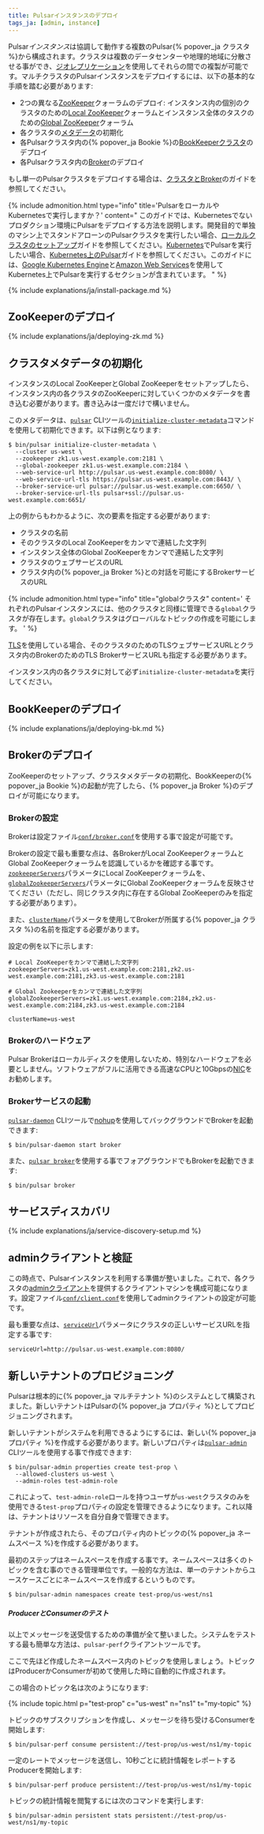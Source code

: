 ```yaml
---
title: Pulsarインスタンスのデプロイ
tags_ja: [admin, instance]
---
```


<!--

    Licensed to the Apache Software Foundation (ASF) under one
    or more contributor license agreements.  See the NOTICE file
    distributed with this work for additional information
    regarding copyright ownership.  The ASF licenses this file
    to you under the Apache License, Version 2.0 (the
    "License"); you may not use this file except in compliance
    with the License.  You may obtain a copy of the License at

      http://www.apache.org/licenses/LICENSE-2.0

    Unless required by applicable law or agreed to in writing,
    software distributed under the License is distributed on an
    "AS IS" BASIS, WITHOUT WARRANTIES OR CONDITIONS OF ANY
    KIND, either express or implied.  See the License for the
    specific language governing permissions and limitations
    under the License.

-->

Pulsar*インスタンス*は協調して動作する複数のPulsar{% popover_ja クラスタ %}から構成されます。クラスタは複数のデータセンターや地理的地域に分散させる事ができ、[ジオレプリケーション](../../admin/GeoReplication)を使用してそれらの間での複製が可能です。マルチクラスタのPulsarインスタンスをデプロイするには、以下の基本的な手順を踏む必要があります:

* 2つの異なる[ZooKeeper](#zookeeperのデプロイ)クォーラムのデプロイ: インスタンス内の個別のクラスタのための[Local ZooKeeper](#local-zookeeperのデプロイ)クォーラムとインスタンス全体のタスクのための[Global ZooKeeper](#global-zookeeperのデプロイ)クォーラム
* 各クラスタの[メタデータ](#クラスタメタデータの初期化)の初期化
* 各Pulsarクラスタ内の{% popover_ja Bookie %}の[BookKeeperクラスタ](#bookkeeperのデプロイ)のデプロイ
* 各Pulsarクラスタ内の[Broker](../../admin/ClustersBrokers#brokerの管理)のデプロイ


もし単一のPulsarクラスタをデプロイする場合は、[クラスタとBroker](../../admin/ClustersBrokers)のガイドを参照してください。

{% include admonition.html type="info" title='PulsarをローカルやKubernetesで実行しますか？' content="
このガイドでは、Kubernetesでないプロダクション環境にPulsarをデプロイする方法を説明します。開発目的で単独のマシン上でスタンドアローンのPulsarクラスタを実行したい場合、[ローカルクラスタのセットアップ](../../getting-started/LocalCluster)ガイドを参照してください。[Kubernetes](https://kubernetes.io)でPulsarを実行したい場合、[Kubernetes上のPulsar](../Kubernetes)ガイドを参照してください。このガイドには、[Google Kubernetes Engine](../Kubernetes#google-kubernetes-engine)と[Amazon Web Services](../Kubernetes#amazon-web-services)を使用してKubernetes上でPulsarを実行するセクションが含まれています。
" %}

{% include explanations/ja/install-package.md %}

## ZooKeeperのデプロイ

{% include explanations/ja/deploying-zk.md %}

## クラスタメタデータの初期化

インスタンスのLocal ZooKeeperとGlobal ZooKeeperをセットアップしたら、インスタンス内の各クラスタのZooKeeperに対していくつかのメタデータを書き込む必要があります。書き込みは一度だけで構いません。

このメタデータは、[`pulsar`](../../reference/CliTools#pulsar) CLIツールの[`initialize-cluster-metadata`](../../reference/CliTools#pulsar-initialize-cluster-metadata)コマンドを使用して初期化できます。以下は例となります:

```shell
$ bin/pulsar initialize-cluster-metadata \
  --cluster us-west \
  --zookeeper zk1.us-west.example.com:2181 \
  --global-zookeeper zk1.us-west.example.com:2184 \
  --web-service-url http://pulsar.us-west.example.com:8080/ \
  --web-service-url-tls https://pulsar.us-west.example.com:8443/ \
  --broker-service-url pulsar://pulsar.us-west.example.com:6650/ \
  --broker-service-url-tls pulsar+ssl://pulsar.us-west.example.com:6651/
```

上の例からもわかるように、次の要素を指定する必要があります:

* クラスタの名前
* そのクラスタのLocal ZooKeeperをカンマで連結した文字列
* インスタンス全体のGlobal ZooKeeperをカンマで連結した文字列
* クラスタのウェブサービスのURL
* クラスタ内の{% popover_ja Broker %}との対話を可能にするBrokerサービスのURL

{% include admonition.html type="info" title="globalクラスタ" content='
それぞれのPulsarインスタンスには、他のクラスタと同様に管理できる`global`クラスタが存在します。`global`クラスタはグローバルなトピックの作成を可能にします。
' %}

[TLS](../../admin/Authz#tlsクライアント認証)を使用している場合、そのクラスタのためのTLSウェブサービスURLとクラスタ内のBrokerのためのTLS BrokerサービスURLも指定する必要があります。

インスタンス内の各クラスタに対して必ず`initialize-cluster-metadata`を実行してください。

## BookKeeperのデプロイ

{% include explanations/ja/deploying-bk.md %}

## Brokerのデプロイ

ZooKeeperのセットアップ、クラスタメタデータの初期化、BookKeeperの{% popover_ja Bookie %}の起動が完了したら、{% popover_ja Broker %}のデプロイが可能になります。

### Brokerの設定

Brokerは設定ファイル[`conf/broker.conf`](../../reference/Configuration#broker)を使用する事で設定が可能です。

Brokerの設定で最も重要な点は、各BrokerがLocal ZooKeeperクォーラムとGlobal ZooKeeperクォーラムを認識しているかを確認する事です。[`zookeeperServers`](../../reference/Configuration#broker-zookeeperServers)パラメータにLocal ZooKeeperクォーラムを、[`globalZookeeperServers`](../../reference/Configuration#broker-globalZookeeperServers)パラメータにGlobal ZooKeeperクォーラムを反映させてください（ただし、同じクラスタ内に存在するGlobal ZooKeeperのみを指定する必要があります）。

また、[`clusterName`](../../reference/Configuration#broker-clusterName)パラメータを使用してBrokerが所属する{% popover_ja クラスタ %}の名前を指定する必要があります。

設定の例を以下に示します:

```properties
# Local ZooKeeperをカンマで連結した文字列
zookeeperServers=zk1.us-west.example.com:2181,zk2.us-west.example.com:2181,zk3.us-west.example.com:2181

# Global Zookeeperをカンマで連結した文字列
globalZookeeperServers=zk1.us-west.example.com:2184,zk2.us-west.example.com:2184,zk3.us-west.example.com:2184

clusterName=us-west
```

### Brokerのハードウェア

Pulsar Brokerはローカルディスクを使用しないため、特別なハードウェアを必要としません。ソフトウェアがフルに活用できる高速なCPUと10Gbpsの[NIC](https://ja.wikipedia.org/wiki/%E3%83%8D%E3%83%83%E3%83%88%E3%83%AF%E3%83%BC%E3%82%AF%E3%82%AB%E3%83%BC%E3%83%89)をお勧めします。

### Brokerサービスの起動

[`pulsar-daemon`](../../reference/CliTools#pulsar-daemon) CLIツールで[nohup](https://en.wikipedia.org/wiki/Nohup)を使用してバックグラウンドでBrokerを起動できます:

```shell
$ bin/pulsar-daemon start broker
```

また、[`pulsar broker`](../../reference/CliTools#pulsar-broker)を使用する事でフォアグラウンドでもBrokerを起動できます:

```shell
$ bin/pulsar broker
```

## サービスディスカバリ

{% include explanations/ja/service-discovery-setup.md %}

## adminクライアントと検証

この時点で、Pulsarインスタンスを利用する準備が整いました。これで、各クラスタの[adminクライアント](../../admin/AdminInterface)を提供するクライアントマシンを構成可能になります。設定ファイル[`conf/client.conf`](../../reference/Configuration#クライアント)を使用してadminクライアントの設定が可能です。

最も重要な点は、[`serviceUrl`](../../reference/Configuration#クライアント)パラメータにクラスタの正しいサービスURLを指定する事です:

```properties
serviceUrl=http://pulsar.us-west.example.com:8080/
```

## 新しいテナントのプロビジョニング

Pulsarは根本的に{% popover_ja マルチテナント %}のシステムとして構築されました。新しいテナントはPulsarの{% popover_ja プロパティ %}としてプロビジョニングされます。

新しいテナントがシステムを利用できるようにするには、新しい{% popover_ja プロパティ %}を作成する必要があります。新しいプロパティは[`pulsar-admin`](../../reference/CliTools#pulsar-admin-properties-create) CLIツールを使用する事で作成できます:

```shell
$ bin/pulsar-admin properties create test-prop \
  --allowed-clusters us-west \
  --admin-roles test-admin-role
```

これによって、`test-admin-role`ロールを持つユーザが`us-west`クラスタのみを使用できる`test-prop`プロパティの設定を管理できるようになります。これ以降は、テナントはリソースを自分自身で管理できます。

テナントが作成されたら、そのプロパティ内のトピックの{% popover_ja ネームスペース %}を作成する必要があります。

最初のステップはネームスペースを作成する事です。ネームスペースは多くのトピックを含む事のできる管理単位です。一般的な方法は、単一のテナントからユースケースごとにネームスペースを作成するというものです。

```shell
$ bin/pulsar-admin namespaces create test-prop/us-west/ns1
```

##### ProducerとConsumerのテスト

以上でメッセージを送受信するための準備が全て整いました。システムをテストする最も簡単な方法は、`pulsar-perf`クライアントツールです。

ここで先ほど作成したネームスペース内のトピックを使用しましょう。トピックはProducerかConsumerが初めて使用した時に自動的に作成されます。

この場合のトピック名は次のようになります:

{% include topic.html p="test-prop" c="us-west" n="ns1" t="my-topic" %}

トピックのサブスクリプションを作成し、メッセージを待ち受けるConsumerを開始します:

```shell
$ bin/pulsar-perf consume persistent://test-prop/us-west/ns1/my-topic
```

一定のレートでメッセージを送信し、10秒ごとに統計情報をレポートするProducerを開始します:

```shell
$ bin/pulsar-perf produce persistent://test-prop/us-west/ns1/my-topic
```

トピックの統計情報を閲覧するには次のコマンドを実行します:

```shell
$ bin/pulsar-admin persistent stats persistent://test-prop/us-west/ns1/my-topic
```
